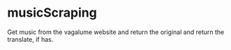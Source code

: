 # musicScraping
Get music from the vagalume website and return the original and return the translate, if has.
